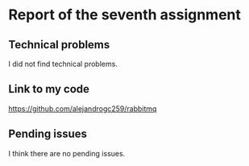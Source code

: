 # Report of the seventh assignment
## Technical problems
I did not find technical problems.
## Link to my code
https://github.com/alejandrogc259/rabbitmq

## Pending issues
I think there are no pending issues.
